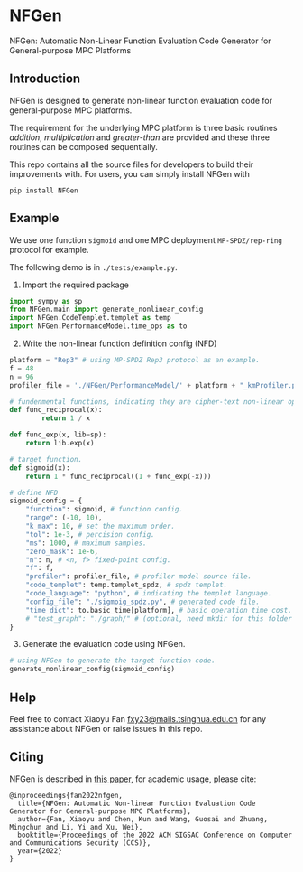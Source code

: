 # NFGen
NFGen: Automatic Non-Linear Function Evaluation Code Generator for General-purpose MPC Platforms

## Introduction

NFGen is designed to generate non-linear function evaluation code for general-purpose MPC platforms. 

The requirement for the underlying MPC platform is three basic routines *addition*, *multiplication* and *greater-than* are provided and these three routines can be composed sequentially.

This repo contains all the source files for developers to build their improvements with. For users, you can simply install NFGen with

```
pip install NFGen
```

## Example

We use one function ``sigmoid`` and one MPC deployment ``MP-SPDZ/rep-ring`` protocol for example. 

The following demo is in ``./tests/example.py``. 

1) Import the required package
```python
import sympy as sp
from NFGen.main import generate_nonlinear_config
import NFGen.CodeTemplet.templet as temp
import NFGen.PerformanceModel.time_ops as to
```

2) Write the non-linear function definition config (NFD)
```python
platform = "Rep3" # using MP-SPDZ Rep3 protocol as an example.
f = 48
n = 96
profiler_file = './NFGen/PerformanceModel/' + platform + "_kmProfiler.pkl"

# fundenmental functions, indicating they are cipher-text non-linear operations.
def func_reciprocal(x):
        return 1 / x

def func_exp(x, lib=sp):
    return lib.exp(x)

# target function.
def sigmoid(x):
    return 1 * func_reciprocal((1 + func_exp(-x)))

# define NFD
sigmoid_config = {
    "function": sigmoid, # function config.
    "range": (-10, 10),
    "k_max": 10, # set the maximum order.
    "tol": 1e-3, # percision config.
    "ms": 1000, # maximum samples.
    "zero_mask": 1e-6,
    "n": n, # <n, f> fixed-point config.
    "f": f,
    "profiler": profiler_file, # profiler model source file.
    "code_templet": temp.templet_spdz, # spdz templet.
    "code_language": "python", # indicating the templet language.
    "config_file": "./sigmoig_spdz.py", # generated code file.
    "time_dict": to.basic_time[platform], # basic operation time cost.
    # "test_graph": "./graph/" # (optional, need mkdir for this folder first), whether generate the graph showing the approximation and the real function.
}
```
3) Generate the evaluation code using NFGen.
```python
# using NFGen to generate the target function code.
generate_nonlinear_config(sigmoid_config)
```

## Help

Feel free to contact Xiaoyu Fan fxy23@mails.tsinghua.edu.cn for any assistance about NFGen or raise issues in this repo.

## Citing

NFGen is described in [this paper](https://dl.acm.org/doi/pdf/10.1145/3548606.3560565), for academic usage, please cite:
```
@inproceedings{fan2022nfgen,
  title={NFGen: Automatic Non-linear Function Evaluation Code Generator for General-purpose MPC Platforms},
  author={Fan, Xiaoyu and Chen, Kun and Wang, Guosai and Zhuang, Mingchun and Li, Yi and Xu, Wei},
  booktitle={Proceedings of the 2022 ACM SIGSAC Conference on Computer and Communications Security (CCS)},
  year={2022}
}
```
